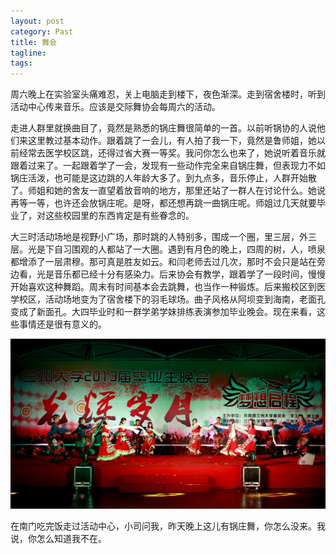 ```yaml
---
layout: post
category: Past
title: 舞会
tagline:
tags: 
---
```


周六晚上在实验室头痛难忍，关上电脑走到楼下，夜色渐深。走到宿舍楼时，听到活动中心传来音乐。应该是交际舞协会每周六的活动。

走进人群里就换曲目了，竟然是熟悉的锅庄舞很简单的一首。以前听锅协的人说他们来这里教过基本动作。跟着跳了一会儿，有人拍了我一下，竟然是鲁师姐，她以前经常去医学校区跳，还得过省大赛一等奖。我问你怎么也来了，她说听着音乐就跟着过来了。一起跟着学了一会，发现有一些动作完全来自锅庄舞，但表现力不如锅庄活泼，也可能是这边跳的人年龄大多了。到九点多，音乐停止，人群开始散了。师姐和她的舍友一直望着放音响的地方，那里还站了一群人在讨论什么。她说再等一等，也许还会放锅庄呢。是呀，都还想再跳一曲锅庄呢。师姐过几天就要毕业了，对这些校园里的东西肯定是有些眷念的。

大三时活动场地是视野小广场，那时跳的人特别多，围成一个圈，里三层，外三层。光是下自习围观的人都站了一大圈。遇到有月色的晚上，四周的树，人，喷泉都增添了一层肃穆。那可真是胜友如云。和闫老师去过几次，那时不会只是站在旁边看，光是音乐都已经十分有感染力。后来协会有教学，跟着学了一段时间，慢慢开始喜欢这种舞蹈。周末有时间基本会去跳舞，也当作一种锻炼。后来搬校区到医学校区，活动场地变为了宿舍楼下的羽毛球场。曲子风格从阿坝变到海南，老面孔变成了新面孔。大四毕业时和一群学弟学妹排练表演参加毕业晚会。现在来看，这些事情还是很有意义的。

![ball](/assets/images/ball.jpg)

在南门吃完饭走过活动中心，小司问我，昨天晚上这儿有锅庄舞，你怎么没来。我说，你怎么知道我不在。